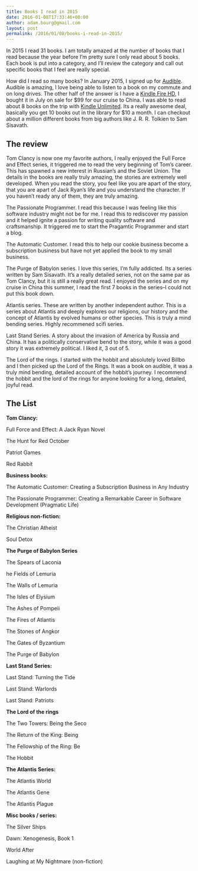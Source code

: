 ```yaml
---
title: Books I read in 2015
date: 2016-01-08T17:33:46+00:00
author: adam.bourg@gmail.com
layout: post
permalink: /2016/01/08/books-i-read-in-2015/
---
```

In 2015 I read 31 books. I am totally amazed at the number of books that I read because the year before I&#8217;m pretty sure I only read about 5 books. Each book is put into a category, and I&#8217;ll review the category and call out specific books that I feel are really special.

How did I read so many books? In January 2015, I signed up for <a href="http://www.audible.com/" target="_blank">Audible</a>. Audible is amazing, I love being able to listen to a book on my commute and on long drives. The other half of the answer is I have a <a href="http://www.amazon.com/dp/B00TSUGXKE/ref=fs_ods_fs_tab_fd" target="_blank">Kindle Fire HD</a>, I bought it in July on sale for $99 for our cruise to China. I was able to read about 8 books on the trip with <a href="http://www.amazon.com/gp/feature.html?docId=1002872331" target="_blank">Kindle Unlimited</a>. Its a really awesome deal, basically you get 10 books out in the library for $10 a month. I can checkout about a million different books from big authors like J. R. R. Tolkien to Sam Sisavath.

## The review

Tom Clancy is now one my favorite authors, I really enjoyed the Full Force and Effect series, it triggered me to read the very beginning of Tom&#8217;s career. This has spawned a new interest in Russian&#8217;s and the Soviet Union. The details in the books are really truly amazing, the stories are extremely well developed. When you read the story, you feel like you are apart of the story, that you are apart of Jack Ryan&#8217;s life and you understand the character. If you haven&#8217;t ready any of them, they are truly amazing.

The Passionate Programmer. I read this because I was feeling like this software industry might not be for me. I read this to rediscover my passion and it helped ignite a passion for writing quality software and craftsmanship. It triggered me to start the Pragamtic Programmer and start a blog.

The Automatic Customer. I read this to help our cookie business become a subscription business but have not yet applied the book to my small business.

The Purge of Babylon series. I love this series, I&#8217;m fully addicted. Its a series written by Sam Sisavath. It&#8217;s a really detailed series, not on the same par as Tom Clancy, but it is still a really great read. I enjoyed the series and on my cruise in China this summer, I read the first 7 books in the series&#8211;I could not put this book down.

Atlantis series. These are written by another independent author. This is a series about Atlantis and deeply explores our religions, our history and the concept of Atlantis by evolved humans or other species. This is truly a mind bending series. Highly recommened scifi series.

Last Stand Series. A story about the invasion of America by Russia and China. It has a politically conservative bend to the story, while it was a good story it was extremely political. I liked it, 3 out of 5.

The Lord of the rings. I started with the hobbit and absolutely loved Billbo and I then picked up the Lord of the Rings. It was a book on audible, it was a truly mind bending, detailed account of the hobbit&#8217;s journey. I recommend the hobbit and the lord of the rings for anyone looking for a long, detailed, joyful read.

## The List

**Tom Clancy:**

Full Force and Effect: A Jack Ryan Novel

The Hunt for Red October

Patriot Games

Red Rabbit

**Business books:**

The Automatic Customer: Creating a Subscription Business in Any Industry

The Passionate Programmer: Creating a Remarkable Career in Software Development (Pragmatic Life)

**Religious non-fiction:**

The Christian Atheist

Soul Detox

**The Purge of Babylon Series**

The Spears of Laconia

he Fields of Lemuria

The Walls of Lemuria

The Isles of Elysium

The Ashes of Pompeii

The Fires of Atlantis

The Stones of Angkor

The Gates of Byzantium

The Purge of Babylon

**Last Stand Series:**

Last Stand: Turning the Tide

Last Stand: Warlords

Last Stand: Patriots

**The Lord of the rings**

The Two Towers: Being the Seco

The Return of the King: Being

The Fellowship of the Ring: Be

The Hobbit

**The Atlantis Series:**

The Atlantis World

The Atlantis Gene

The Atlantis Plague

**Misc books / series:**

The Silver Ships

Dawn: Xenogenesis, Book 1

World After

Laughing at My Nightmare (non-fiction)

